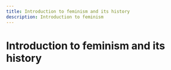 ```yaml
---
title: Introduction to feminism and its history
description: Introduction to feminism
---
```

# Introduction to feminism and its history
